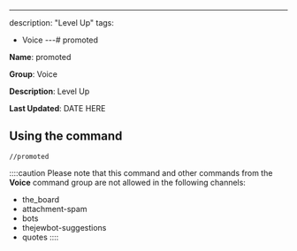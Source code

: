 ---
description: "Level Up"
tags:
  - Voice
---# promoted

**Name**: promoted

**Group**: Voice

**Description**: Level Up

**Last Updated**: DATE HERE

## Using the command

    //promoted

::::caution Please note that this command and other commands from the **Voice** command group are not allowed in the following channels:
- the_board
- attachment-spam
- bots
- thejewbot-suggestions
- quotes
::::